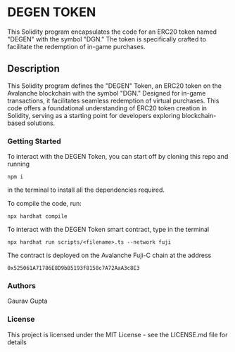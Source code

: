 # DEGEN TOKEN

This Solidity program encapsulates the code for an ERC20 token named "DEGEN" with the symbol "DGN."
The token is specifically crafted to facilitate the redemption of in-game purchases.

## Description

This Solidity program defines the "DEGEN" Token, an ERC20 token on the Avalanche blockchain with the symbol "DGN."
Designed for in-game transactions, it facilitates seamless redemption of virtual purchases.
This code offers a foundational understanding of ERC20 token creation in Solidity, serving as a starting point for developers exploring
blockchain-based solutions.

### Getting Started

To interact with the DEGEN Token, you can start off by cloning this repo and running

```
npm i
```

in the terminal to install all the dependencies required.

To compile the code, run:

```
npx hardhat compile
```

To interact with the DEGEN Token smart contract, type in the terminal

```
npx hardhat run scripts/<filename>.ts --network fuji
```

The contract is deployed on the Avalanche Fuji-C chain at the address

```
0x525061A71786E8D9bB5193f8158c7A72AaA3c8E3
```

### Authors

Gaurav Gupta

### License

This project is licensed under the MIT License - see the LICENSE.md file for details
